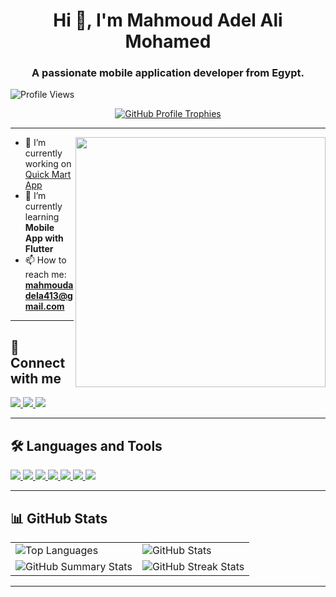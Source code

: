 <h1 align="center">Hi 👋, I'm Mahmoud Adel Ali Mohamed</h1>
<h3 align="center">A passionate mobile application developer from Egypt.</h3>

<p align="left">
  <img src="https://komarev.com/ghpvc/?username=mahmoud-adel-ali&label=Profile%20views&color=0e75b6&style=flat" alt="Profile Views" />
</p>

<p align="center">
  <a href="https://github.com/ryo-ma/github-profile-trophy">
    <img src="https://github-profile-trophy.vercel.app/?username=mahmoud-adel-ali&theme=radical" alt="GitHub Profile Trophies"/>
  </a>
</p>

---
<img align="right" src="https://user-images.githubusercontent.com/63050133/156676671-d5b2e362-97d4-4404-9447-dd71ddfea82f.gif" width="400px"/>

- 🔭 I’m currently working on [Quick Mart App](https://github.com/Mahmoud-Adel-Ali/Quick-Mart-E-commerce-App)  
- 🌱 I’m currently learning **Mobile App with Flutter**  
- 📫 How to reach me: **mahmoudadela413@gmail.com**  

---

## 📩 Connect with me
<p align="left">
    <a href="mailto:mahmoudadela413@gmail.com" title="Gmail">
        <img src="https://img.shields.io/badge/gmail-%23F05033.svg?style=for-the-badge&logo=gmail&logoColor=white"/>
    </a>  
    <a href="https://www.facebook.com/profile.php?id=100035383894778" title="Facebook">
        <img src="https://img.shields.io/badge/Facebook-%231877F2.svg?style=for-the-badge&logo=Facebook&logoColor=white"/>
    </a>
    <a href="https://www.linkedin.com/in/mahmoud-adel-ali-mohamed-707bab250/" title="LinkedIn">
        <img src="https://img.shields.io/badge/linkedin-%230077B5.svg?style=for-the-badge&logo=linkedin&logoColor=white"/>
    </a>  
</p>

---

## 🛠 Languages and Tools
<p align="left">
    <a href="https://www.w3schools.com/cpp/" title="C++">
        <img src="https://img.shields.io/badge/c++-%2300599C.svg?style=for-the-badge&logo=c%2B%2B&logoColor=white"/>
    </a>
    <a href="https://github.com/" title="GitHub">
        <img src="https://img.shields.io/badge/github-%23121011.svg?style=for-the-badge&logo=github&logoColor=white"/>
    </a>
    <a href="https://git-scm.com/" title="Git">
        <img src="https://img.shields.io/badge/git-%23F05033.svg?style=for-the-badge&logo=git&logoColor=white"/>
    </a>
    <a href="https://www.python.org/" title="Python">
        <img src="https://img.shields.io/badge/python-3670A0?style=for-the-badge&logo=python&logoColor=ffdd54"/>
    </a>
    <a href="https://code.visualstudio.com/" title="Visual Studio Code">
        <img src="https://img.shields.io/badge/Visual%20Studio%20Code-0078d7.svg?style=for-the-badge&logo=visual-studio-code&logoColor=white"/>
    </a>
    <a href="https://flutter.dev" title="Flutter">
        <img src="https://img.shields.io/badge/flutter-%2302569B.svg?style=for-the-badge&logo=flutter&logoColor=white"/>
    </a>
    <a href="https://dart.dev" title="Dart">
        <img src="https://img.shields.io/badge/dart-%230175C2.svg?style=for-the-badge&logo=dart&logoColor=white"/>
    </a>
</p>

---

## 📊 GitHub Stats

<table align="center">
  <tr>
    <td>
      <img src="https://github-readme-stats.vercel.app/api/top-langs?username=mahmoud-adel-ali&show_icons=true&locale=en&layout=compact" alt="Top Languages"/>
    </td>
    <td>
      <img src="https://github-readme-stats.vercel.app/api?username=mahmoud-adel-ali&show_icons=true&locale=en" alt="GitHub Stats"/>
    </td>
  </tr>
  <tr>
    <td>
      <img src="https://github-profile-summary-cards.vercel.app/api/cards/stats?username=mahmoud-adel-ali&theme=github_dark" alt="GitHub Summary Stats"/>
    </td>
    <td>
      <img src="https://github-readme-streak-stats.herokuapp.com/?user=mahmoud-adel-ali&theme=dark" alt="GitHub Streak Stats"/>
    </td>
  </tr>
</table>

---


